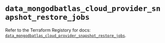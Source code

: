 # `data_mongodbatlas_cloud_provider_snapshot_restore_jobs`

Refer to the Terraform Registory for docs: [`data_mongodbatlas_cloud_provider_snapshot_restore_jobs`](https://registry.terraform.io/providers/mongodb/mongodbatlas/1.9.0/docs/data-sources/cloud_provider_snapshot_restore_jobs).
